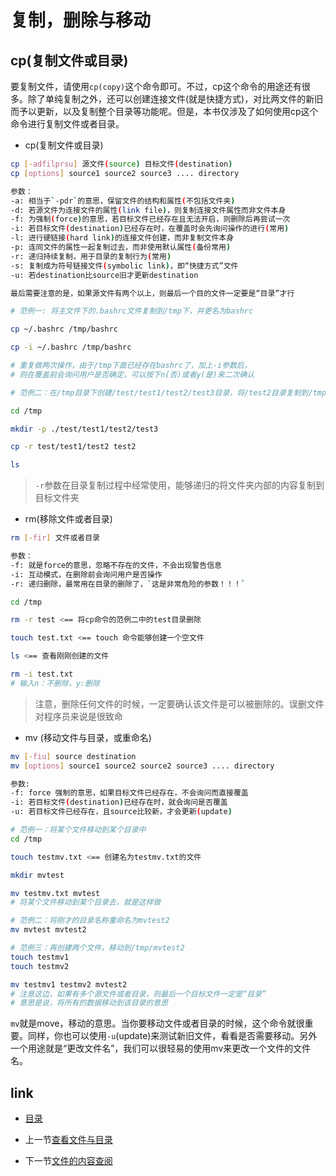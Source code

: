# 复制，删除与移动

## cp(复制文件或目录)

要复制文件，请使用`cp(copy)`这个命令即可。不过，cp这个命令的用途还有很多。除了单纯复制之外，还可以创建连接文件(就是快捷方式)，对比两文件的新旧而予以更新，以及复制整个目录等功能呢。但是，本书仅涉及了如何使用cp这个命令进行复制文件或者目录。

* cp(复制文件或目录)

```bash
cp [-adfilprsu] 源文件(source) 目标文件(destination)
cp [options] source1 source2 source3 .... directory

参数：
-a: 相当于`-pdr`的意思，保留文件的结构和属性(不包括文件夹)
-d: 若源文件为连接文件的属性(link file)，则复制连接文件属性而非文件本身
-f: 为强制(force)的意思，若目标文件已经存在且无法开启，则删除后再尝试一次
-i: 若目标文件(destination)已经存在时，在覆盖时会先询问操作的进行(常用)
-l: 进行硬链接(hard link)的连接文件创建，而非复制文件本身
-p: 连同文件的属性一起复制过去，而非使用默认属性(备份常用)
-r: 递归持续复制，用于目录的复制行为(常用)
-s: 复制成为符号链接文件(symbolic link)，即“快捷方式”文件
-u: 若destination比source旧才更新destination

最后需要注意的是，如果源文件有两个以上，则最后一个目的文件一定要是“目录”才行
```

```bash
# 范例一: 将主文件下的.bashrc文件复制到/tmp下，并更名为bashrc

cp ~/.bashrc /tmp/bashrc

cp -i ~/.bashrc /tmp/bashrc

# 重复做两次操作，由于/tmp下面已经存在bashrc了，加上-i参数后，
# 则在覆盖前会询问用户是否确定，可以按下n(否)或者y(是)来二次确认
```

```bash
# 范例二：在/tmp目录下创建/test/test1/test2/test3目录，将/test2目录复制到/tmp目录下

cd /tmp

mkdir -p ./test/test1/test2/test3

cp -r test/test1/test2 test2

ls
```

>`-r`参数在目录复制过程中经常使用，能够递归的将文件夹内部的内容复制到目标文件夹

* rm(移除文件或者目录)

```bash
rm [-fir] 文件或者目录

参数：
-f: 就是force的意思，忽略不存在的文件，不会出现警告信息
-i: 互动模式，在删除前会询问用户是否操作
-r: 递归删除，最常用在目录的删除了，`这是非常危险的参数！！！`
```

```bash
cd /tmp

rm -r test <== 将cp命令的范例二中的test目录删除

touch test.txt <== touch 命令能够创建一个空文件

ls <== 查看刚刚创建的文件

rm -i test.txt
# 输入n：不删除，y:删除
```

>注意，删除任何文件的时候，一定要确认该文件是可以被删除的。误删文件对程序员来说是很致命

* mv (移动文件与目录，或重命名)

```bash
mv [-fiu] source destination
mv [options] source1 source2 source2 source3 .... directory

参数:
-f: force 强制的意思，如果目标文件已经存在，不会询问而直接覆盖
-i: 若目标文件(destination)已经存在时，就会询问是否覆盖
-u: 若目标文件已经存在，且source比较新，才会更新(update)
```

```bash
# 范例一：将某个文件移动到某个目录中
cd /tmp

touch testmv.txt <== 创建名为testmv.txt的文件

mkdir mvtest

mv testmv.txt mvtest
# 将某个文件移动到某个目录去，就是这样做

# 范例二：将刚才的目录名称重命名为mvtest2
mv mvtest mvtest2

# 范例三：再创建两个文件，移动到/tmp/mvtest2
touch testmv1
touch testmv2

mv testmv1 testmv2 mvtest2
# 注意这边，如果有多个源文件或者目录，则最后一个目标文件一定是“目录”
# 意思是说，将所有的数据移动到该目录的意思
```

`mv`就是move，移动的意思。当你要移动文件或者目录的时候，这个命令就很重要。同样，你也可以使用`-u`(update)来测试新旧文件，看看是否需要移动。另外一个用途就是“更改文件名”，我们可以很轻易的使用mv来更改一个文件的文件名。

## link

* [目录](README.md)

* 上一节[查看文件与目录](04.3.md)

* 下一节[文件的内容查阅](04.5.md)
